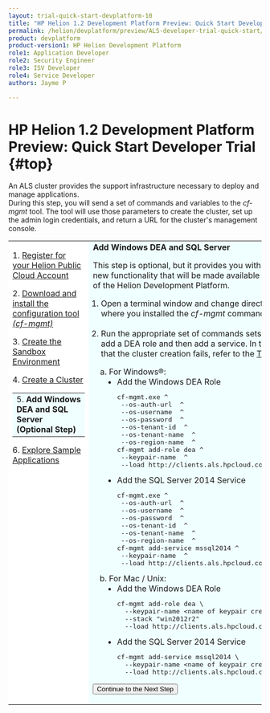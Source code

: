 ```yaml
---
layout: trial-quick-start-devplatform-10
title: "HP Helion 1.2 Development Platform Preview: Quick Start Developer Trial Step 5"
permalink: /helion/devplatform/preview/ALS-developer-trial-quick-start/5
product: devplatform
product-version1: HP Helion Development Platform
role1: Application Developer
role2: Security Engineer
role3: ISV Developer 
role4: Service Developer
authors: Jayme P

---
```

<!--PUBLISHED-->

<script>
function PageRefresh {
onLoad="window.refresh"
}
PageRefresh();
</script>

# HP Helion 1.2 Development Platform Preview: Quick Start Developer Trial {#top}

An ALS cluster provides the support infrastructure necessary to deploy and manage applications. <br />During this step, you will send a set of commands and variables to the <i>cf-mgmt</i> tool. The tool will use those parameters to create the cluster, set up the admin login credentials, and return a URL for the cluster's management console. 

<table style="background-color: #FFF; vertical-align:top;">
<tr style="padding: 0;">
<td style="vertical-align:top;">
<p>
1. <a href="http://15.184.32.138/helion/devplatform/preview/ALS-developer-trial-quick-start/">Register for your Helion Public Cloud Account</a>
</p><p>
2. <a href="http://15.184.32.138/helion/devplatform/preview/ALS-developer-trial-quick-start/2">Download and install the configuration tool <i>(cf-mgmt)</i></a>
</p><p>
3. <a href="http://15.184.32.138/helion/devplatform/preview/ALS-developer-trial-quick-start/3">Create the Sandbox Environment</a>
</p>
<p>
4. <a href="http://15.184.32.138/helion/devplatform/preview/ALS-developer-trial-quick-start/4">Create a Cluster</a>
</p>

  <table border="0" style="background-color: #FFF;">
   <tr>
   <td style="background-color: #F0FFFF;">
    5.&nbsp;<b>Add&nbsp;Windows DEA and SQL Server (Optional Step)</b>
   </td>
   </tr>
   </table>
<p>
6. <a href="http://15.184.32.138/helion/devplatform/preview/ALS-developer-trial-quick-start/6">Explore Sample Applications</a>
</p>
</td>

<td style="background-color: #F0FFFF; vertical-align: top;"><b>Add Windows DEA and SQL Server</b>
<p>This step is optional, but it provides you with early access to the<br /> new functionality that will be made available in the next version<br /> of the Helion Development Platform.
<ol style="padding-left: 1em;">
<li>Open a terminal window and change directory to the location<br /> where you installed the <i>cf-mgmt</i> command-line tool.
</li><br />
<li>Run the appropriate set of commands sets using the <i>cf-mgmt</i> tool to<br /> add a DEA role and then add a service. In the unlikely event<br /> that the cluster creation fails, refer to the <a href="http://15.184.32.138/helion/devplatform/preview/ALS-developer-trial-quick-start/troubleshooting">Troubleshooting tips</a>.<p>
<ol style="list-style-type: lower-alpha; padding-left: 1em;">
<li>For Windows&#174;:
<ul style="list-style-type: disc; padding-left: 1em;">
<li>Add the Windows DEA Role
<pre>
cf-mgmt.exe ^
 --os-auth-url <OS_AUTH_URL from openstackrc> ^
 --os-username <OS_USERNAME from openstackrc> ^
 --os-password <OpenStack password> ^
 --os-tenant-id <OS_TENANT_ID from openstackrc> ^
 --os-tenant-name <OS_TENANT_NAME from openstackrc> ^
 --os-region-name <OS_REGION_NAME from openstackrc> ^
cf-mgmt add-role dea ^
 --keypair-name <name of keypair created earlier> ^
 --load http://clients.als.hpcloud.com/1.2/config/trial-windea.yml
</pre>
<li>Add the SQL Server 2014 Service
<pre>
cf-mgmt.exe ^
 --os-auth-url <OS_AUTH_URL from openstackrc> ^
 --os-username <OS_USERNAME from openstackrc> ^
 --os-password <OpenStack password> ^
 --os-tenant-id <OS_TENANT_ID from openstackrc> ^
 --os-tenant-name <OS_TENANT_NAME from openstackrc> ^
 --os-region-name <OS_REGION_NAME from openstackrc> ^
cf-mgmt add-service mssql2014 ^
 --keypair-name <name of keypair created earlier> ^
 --load http://clients.als.hpcloud.com/1.2/config/trial-mssql2014.yml
</pre>
</ul><li>For Mac / Unix:
<ul style="list-style-type: disc; padding-left: 1em;">
<li>Add the Windows DEA Role
<pre>
cf-mgmt add-role dea \
  --keypair-name &lt;name of keypair created earlier&gt; \
  --stack "win2012r2"
  --load http://clients.als.hpcloud.com/1.2/config/trial-windea.yml
</pre></li>
<li>Add the SQL Server 2014 Service
<pre>cf-mgmt add-service mssql2014 \
  --keypair-name &lt;name of keypair created earlier&gt; \
  --load http://clients.als.hpcloud.com/1.2/config/trial-mssql2014.yml
</pre></li>
</ol>
</ol>

<p><form action="http://15.184.32.138/helion/devplatform/1.1/ALS-developer-trial-quick-start/6" method="get">
    <input type="submit" value="Continue to the Next Step" 
         name="Submit" id="frm1_submit" />
</form></p>
</td>
</tr>
</table>